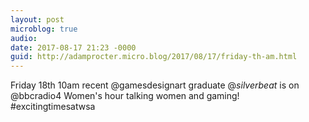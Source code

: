 ```yaml
---
layout: post
microblog: true
audio: 
date: 2017-08-17 21:23 -0000
guid: http://adamprocter.micro.blog/2017/08/17/friday-th-am.html
---
```

Friday 18th 10am recent @gamesdesignart graduate @_silverbeat_ is on @bbcradio4 Women's hour talking women and gaming! #excitingtimesatwsa
